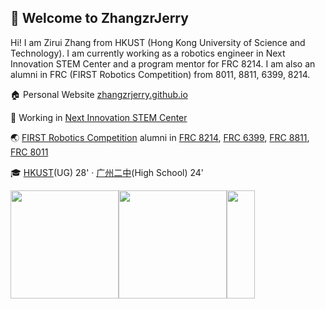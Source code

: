 ## 🙋 Welcome to ZhangzrJerry

Hi! I am Zirui Zhang from HKUST (Hong Kong University of Science and Technology). I am currently working as a robotics engineer in Next Innovation STEM Center and a program mentor for FRC 8214. I am also an alumni in FRC (FIRST Robotics Competition) from 8011, 8811, 6399, 8214.

:house: Personal Website [zhangzrjerry.github.io](https://zhangzrjerry.github.io)

:briefcase: Working in [Next Innovation STEM Center](https://nifornextinnovation.com/)

:earth_asia: [FIRST Robotics Competition](https://www.firstinspires.org/robotics/frc) alumni in [FRC 8214](https://www.thebluealliance.com/team/8214), [FRC 6399](https://www.thebluealliance.com/team/6399), [FRC 8811](https://www.thebluealliance.com/team/8811), [FRC 8011](https://www.thebluealliance.com/team/8011)

:mortar_board: [HKUST](https://hkust.edu.hk/)(UG) 28' · [广州二中](https://www.gdgzez.com.cn/)(High School) 24'

<a href="https://zhangzrjerry.github.io"><img height="173px" src="https://github-readme-stats.vercel.app/api?username=zhangzrjerry&count_private=true&show_icons=true" /><img height="173px" src="https://github-readme-stats.vercel.app/api/top-langs/?username=zhangzrjerry&layout=compact" /><img height="173px" src="https://www.clustrmaps.com/map_v2.png?d=N1xcGfMiyGqEOR9TZz2PRIL6pBhRmMh98RoCJonFmW4&cl=ffffff" width=30% /></a>

